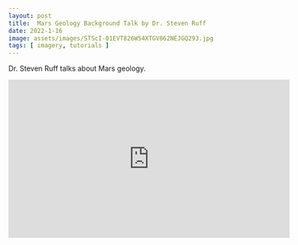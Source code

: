 ```yaml
---
layout: post
title:  Mars Geology Background Talk by Dr. Steven Ruff
date: 2022-1-16
image: assets/images/STScI-01EVT826W54XTGV862NEJGQ293.jpg
tags: [ imagery, tutorials ]
---
```


Dr. Steven Ruff talks about Mars geology.

<iframe width="560" height="315" src="https://www.youtube.com/embed/8gZGozsLW04" title="YouTube video player" frameborder="0" allow="accelerometer; autoplay; clipboard-write; encrypted-media; gyroscope; picture-in-picture" allowfullscreen></iframe>